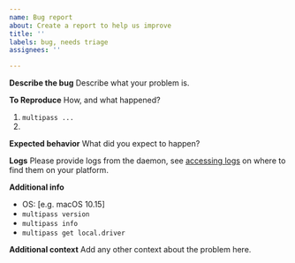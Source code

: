 ```yaml
---
name: Bug report
about: Create a report to help us improve
title: ''
labels: bug, needs triage
assignees: ''

---
```


**Describe the bug**
Describe what your problem is.

**To Reproduce**
How, and what happened?
1. `multipass ...`
1.

**Expected behavior**
What did you expect to happen?

**Logs**
Please provide logs from the daemon, see [accessing logs](https://multipass.run/docs/accessing-logs) on where to find them on your platform.

**Additional info**
 - OS: [e.g. macOS 10.15]
- `multipass version`
- `multipass info`
- `multipass get local.driver`

**Additional context**
Add any other context about the problem here.
